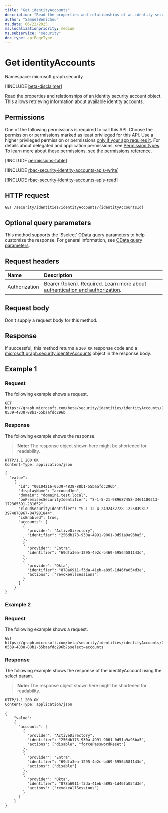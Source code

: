 ```yaml
---
title: "Get identityAccounts"
description: "Read the properties and relationships of an identity security account object. This allows retrieving information about available identity accounts."
author: "SamuelBenichou"
ms.date: 06/22/2025
ms.localizationpriority: medium
ms.subservice: "security"
doc_type: apiPageType
---
```


# Get identityAccounts

Namespace: microsoft.graph.security

[!INCLUDE [beta-disclaimer](../../includes/beta-disclaimer.md)]

Read the properties and relationships of an identity security account object. This allows retrieving information about available identity accounts.

## Permissions

One of the following permissions is required to call this API. Choose the permission or permissions marked as least privileged for this API. Use a higher privileged permission or permissions [only if your app requires it](/graph/permissions-overview#best-practices-for-using-microsoft-graph-permissions). For details about delegated and application permissions, see [Permission types](/graph/permissions-overview#permission-types). To learn more about these permissions, see the [permissions reference](/graph/permissions-reference).

<!-- {
  "blockType": "permissions",
  "name": "security-identityaccounts-get-permissions"
}
-->
[!INCLUDE [permissions-table](../includes/permissions/security-identityaccounts-get-permissions.md)]

[!INCLUDE [rbac-security-identity-accounts-apis-write](../includes/rbac-for-apis/rbac-security-identity-accounts-apis-write.md)]

[!INCLUDE [rbac-security-identity-accounts-apis-read](../includes/rbac-for-apis/rbac-security-identity-accounts-apis-read.md)]

## HTTP request

<!-- {
  "blockType": "ignored"
}
-->
``` http
GET /security/identities/identityAccounts/{identityAccountsId}
```

## Optional query parameters

This method supports the '$select' OData query parameters to help customize the response. For general information, see [OData query parameters](/graph/query-parameters).

## Request headers

|Name|Description|
|:---|:---|
|Authorization|Bearer {token}. Required. Learn more about [authentication and authorization](/graph/auth/auth-concepts).|

## Request body

Don't supply a request body for this method.

## Response

If successful, this method returns a `200 OK` response code and a [microsoft.graph.security.identityAccounts](../resources/security-identityaccounts.md) object in the response body.

## Example 1

### Request

The following example shows a request.
<!-- {
  "blockType": "request",
  "name": "get_identityaccounts"
}
-->
``` http
GET https://graph.microsoft.com/beta/security/identities/identityAccounts/0104216-0539-4838-88b1-55baafdc296b
```

### Response

The following example shows the response.
>**Note:** The response object shown here might be shortened for readability.
<!-- {
  "blockType": "response",
  "truncated": true,
  "@odata.type": "microsoft.graph.security.identityAccounts"
}
-->
``` http
HTTP/1.1 200 OK
Content-Type: application/json

{
  "value": 
    {
      "id": "00104216-0539-4838-88b1-55baafdc296b",
      "displayName": "accoundJon",
      "domain": "domain1.test.local",
      "onPremisesSecurityIdentifier": "S-1-5-21-989687458-3461180213-172365591-281652",
      "cloudSecurityIdentifier": "S-1-12-4-2492432728-1225839317-3974870967-847981844",
      "isEnabled": true,
      "accounts": [
        {
          "provider": "ActiveDirectory",
          "identifier": "256db173-930a-4991-9061-0d51a9a93ba5",
        },
        {
          "provider": "Entra",
          "identifier": "69dfa3ea-1295-4e2c-b469-59564581143d",
        },
        {
          "provider": "Okta",
          "identifier": "878a6911-f3da-41eb-a895-1d46fa054d3e",
          "actions": ["revokeAllSessions"]
        }
      ]
    }
}
```

### Example 2

### Request

The following example shows a request.
<!-- {
  "blockType": "request",
  "name": "get_identityaccounts"
}
-->
``` http
GET https://graph.microsoft.com/beta/security/identities/identityAccounts/0104216-0539-4838-88b1-55baafdc296b?$select=accounts
```

### Response

The following example shows the response of the identityAccount using the select param.
>**Note:** The response object shown here might be shortened for readability.
<!-- {
  "blockType": "response",
  "truncated": true,
}
-->
``` http
HTTP/1.1 200 OK
Content-Type: application/json

{
    "value": 
    {
      "accounts": [
        {
          "provider": "ActiveDirectory",
          "identifier": "256db173-930a-4991-9061-0d51a9a93ba5",
          "actions": ["disable", "forcePasswordReset"]
        },
        {
          "provider": "Entra",
          "identifier": "69dfa3ea-1295-4e2c-b469-59564581143d",
          "actions": ["disable"]
        },
        {
          "provider": "Okta",
          "identifier": "878a6911-f3da-41eb-a895-1d46fa054d3e",
          "actions": ["revokeAllSessions"]
        }
      ]
    }
}
```